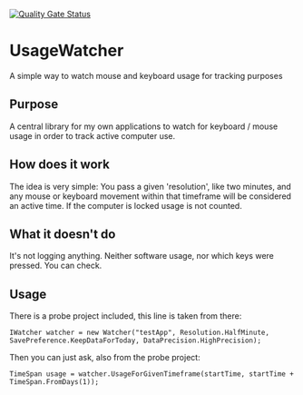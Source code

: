 [![Quality Gate Status](https://kgcs.hu/sonar/api/project_badges/measure?project=UsageWatcher&metric=alert_status)](https://kgcs.hu/sonar/dashboard?id=UsageWatcher)
# UsageWatcher
A simple way to watch mouse and keyboard usage for tracking purposes

## Purpose
A central library for my own applications to watch for keyboard / mouse usage in order to track active computer use.

## How does it work
The idea is very simple: You pass a given 'resolution', like two minutes, and any mouse or keyboard movement within that timeframe will be considered an active time.
If the computer is locked usage is not counted.

## What it doesn't do
It's not logging anything. Neither software usage, nor which keys were pressed. You can check.

## Usage
There is a probe project included, this line is taken from there:
```
IWatcher watcher = new Watcher("testApp", Resolution.HalfMinute, SavePreference.KeepDataForToday, DataPrecision.HighPrecision);
```
Then you can just ask, also from the probe project:
~~~
TimeSpan usage = watcher.UsageForGivenTimeframe(startTime, startTime + TimeSpan.FromDays(1));
~~~

